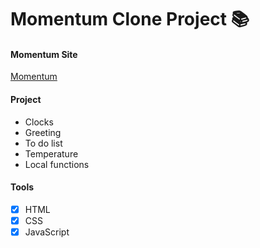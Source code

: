# Momentum Clone Project 📚

#### Momentum Site
[Momentum](https://momentumdash.com/ "Go Momentum")


#### Project
+ Clocks
+ Greeting
+ To do list
+ Temperature
+ Local functions

#### Tools
- [x] HTML
- [x] CSS
- [x] JavaScript
